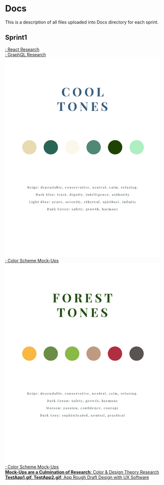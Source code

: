 # Docs
This is a description of all files uploaded into Docs directory for each sprint. 

## Sprint1
<a href="Sprint1/React_JS_GraphQL_Research.pdf">: React Research <br>
<a href="Sprint1/React_JS_GraphQL_Research.pdf">: GraphQL Research<br>
<img src="Sprint1/OOTW_Cool_Tones.jpg">: Color Scheme Mock-Ups<br>
<img src="Sprint1/OOTW_Forest_Tones.jpg">: Color Scheme Mock-Ups<br>
**Mock-Ups are a Culmination of Research**: Color & Design Theory Research<br>
**TestApp1.gif, TestApp2.gif**: App Rough Draft Design with UX Software<br>
